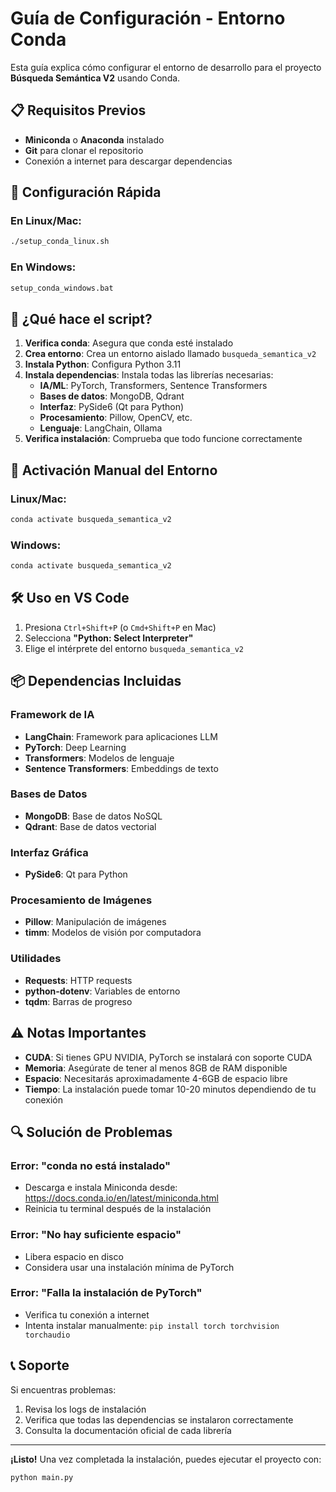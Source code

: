 # Guía de Configuración - Entorno Conda

Esta guía explica cómo configurar el entorno de desarrollo para el proyecto **Búsqueda Semántica V2** usando Conda.

## 📋 Requisitos Previos

- **Miniconda** o **Anaconda** instalado
- **Git** para clonar el repositorio
- Conexión a internet para descargar dependencias

## 🚀 Configuración Rápida

### En Linux/Mac:
```bash
./setup_conda_linux.sh
```

### En Windows:
```cmd
setup_conda_windows.bat
```

## 📝 ¿Qué hace el script?

1. **Verifica conda**: Asegura que conda esté instalado
2. **Crea entorno**: Crea un entorno aislado llamado `busqueda_semantica_v2`
3. **Instala Python**: Configura Python 3.11
4. **Instala dependencias**: Instala todas las librerías necesarias:
   - **IA/ML**: PyTorch, Transformers, Sentence Transformers
   - **Bases de datos**: MongoDB, Qdrant
   - **Interfaz**: PySide6 (Qt para Python)
   - **Procesamiento**: Pillow, OpenCV, etc.
   - **Lenguaje**: LangChain, Ollama
5. **Verifica instalación**: Comprueba que todo funcione correctamente

## 🔧 Activación Manual del Entorno

### Linux/Mac:
```bash
conda activate busqueda_semantica_v2
```

### Windows:
```cmd
conda activate busqueda_semantica_v2
```

## 🛠️ Uso en VS Code

1. Presiona `Ctrl+Shift+P` (o `Cmd+Shift+P` en Mac)
2. Selecciona **"Python: Select Interpreter"**
3. Elige el intérprete del entorno `busqueda_semantica_v2`

## 📦 Dependencias Incluidas

### Framework de IA
- **LangChain**: Framework para aplicaciones LLM
- **PyTorch**: Deep Learning
- **Transformers**: Modelos de lenguaje
- **Sentence Transformers**: Embeddings de texto

### Bases de Datos
- **MongoDB**: Base de datos NoSQL
- **Qdrant**: Base de datos vectorial

### Interfaz Gráfica
- **PySide6**: Qt para Python

### Procesamiento de Imágenes
- **Pillow**: Manipulación de imágenes
- **timm**: Modelos de visión por computadora

### Utilidades
- **Requests**: HTTP requests
- **python-dotenv**: Variables de entorno
- **tqdm**: Barras de progreso

## ⚠️ Notas Importantes

- **CUDA**: Si tienes GPU NVIDIA, PyTorch se instalará con soporte CUDA
- **Memoria**: Asegúrate de tener al menos 8GB de RAM disponible
- **Espacio**: Necesitarás aproximadamente 4-6GB de espacio libre
- **Tiempo**: La instalación puede tomar 10-20 minutos dependiendo de tu conexión

## 🔍 Solución de Problemas

### Error: "conda no está instalado"
- Descarga e instala Miniconda desde: https://docs.conda.io/en/latest/miniconda.html
- Reinicia tu terminal después de la instalación

### Error: "No hay suficiente espacio"
- Libera espacio en disco
- Considera usar una instalación mínima de PyTorch

### Error: "Falla la instalación de PyTorch"
- Verifica tu conexión a internet
- Intenta instalar manualmente: `pip install torch torchvision torchaudio`

## 📞 Soporte

Si encuentras problemas:
1. Revisa los logs de instalación
2. Verifica que todas las dependencias se instalaron correctamente
3. Consulta la documentación oficial de cada librería

---

**¡Listo!** Una vez completada la instalación, puedes ejecutar el proyecto con:

```bash
python main.py
